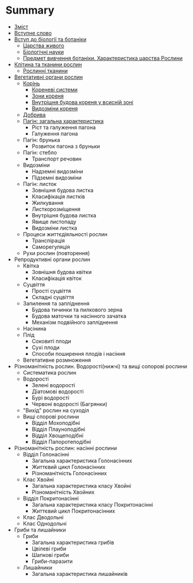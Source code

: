# Summary

* [Зміст](README.md)
* [Вступне слово](vstup.md)
* [Вступ до бiологiї та ботанiки](1/predmet_vivchennya_biologi_osnovni_oznaki_zhivo_materi_oznachennya.md)
   * [Царства живого](1/tsarstva_zhivogo.md)
   * [Бiологiчнi науки](1/biologichni_nauki.md)
   * [Предмет вивчення ботанiки. Характеристика царства Рослини](1/predmet_vivchennya_botaniki_harakteristika_tsarstva_roslini.md)
* [Клiтина та тканини рослин](2/roslinna_klitina.md)
   * [Рослиннi тканини](2/roslinni_tkanini.md)
* [Вегетативнi органи рослин](3/organi_roslin.md)
   * [Корiнь](3/korin.md)
       * [Кореневi системи](3/korenevi_sistemi.md)
       * [Зони кореня](3/zoni_korenya.md)
       * [Внутрiшня будова кореня у всиснiй зонi](3/vnutrishnya_budova_korenya_u_vsisnii_zoni.md)
       * [Видозмiни кореня](3/vidozmini_korenya.md)
   * [Добрива](3/dobriva.md)
   * [Пагiн: загальна характеристика](3/pagin_zagalna_harakteristika.md)
       * Рiст та галуження пагона
       * Галуження пагона
   * Пагiн: брунька
       * Розвиток пагона з бруньки
   * Пагiн: стебло
       * Транспорт речовин
   * Видозмiни
       * Надземнi видозмiни
       * Пiдземнi видозмiни
   * Пагiн: листок
       * Зовнiшня будова листка
       * Класифiкацiя листкiв
       * Жилкування
       * Листкорозмiщення
       * Внутрiшня будова листка
       * Явище листопаду
       * Видозмiни листка
   * Процеси життєдiяльностi рослин
       * Транспiрацiя
       * Саморегуляцiя
   * Рухи рослин (повторення)
* Репродуктивнi органи рослин
   * Квітка
       * Зовнішня будова квітки
       * Класифікація квіток
   * Суцвіття
       * Прості суцвіття
       * Складні суцвіття
   * Запилення та запліднення
       * Будова тичинки та пилкового зерна
       * Будова маточки та насінного зачатка
       * Механізм подвійного запліднення
   * Насінина
   * Плід
       * Соковиті плоди
       * Сухі плоди
       * Способи поширення плодів і насіння
   * Вегетативне розмноження
* Різноманітність рослин. Водорості(нижчі) та вищі сопорові рослини
   * Систематика рослин
   * Водорості
       * Зелені водорості
       * Діатомові водорості
       * Бурі водорості
       * Червоні водорості (Багрянки)
   * "Вихід" рослин на суходіл
   * Вищі спорові рослини
       * Відділ Мохоподібні
       * Відділ Плауноподібні
       * Відділ Хвощеподібні
       * Відділ Папоротеподібні
* Різноманітність рослин: насінні рослини
   * Відділ Голонасінні
       * Загальна характеристика Голонасінних
       * Життєвий цикл Голонасінних
       * Різноманітність Голонасінних
   * Клас Хвойні
       * Загальна характеристика класу Хвойні
       * Різноманітність Хвойних
   * Відділ Покритонасінні
       * Загальна характеристика класу Покритонасінні
       * Життєвий цикл Покритонасінних
   * Клас Дводольні
   * Клас Однодольні
* Гриби та лишайники
   * Гриби
       * Загальна характеристика грибів
       * Цвілеві гриби
       * Шапкові гриби
       * Гриби-паразити
   * Лишайники
       * Загальна характеристика лишайників

